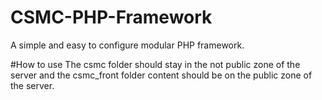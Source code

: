 # CSMC-PHP-Framework
A simple and easy to configure modular PHP framework.

#How to use
The csmc folder should stay in the not public zone of the server and the
csmc_front folder content should be on the public zone of the server.

